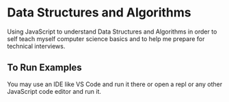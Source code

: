 # Data Structures and Algorithms

Using JavaScript to understand Data Structures and Algorithms in order to self
teach myself computer science basics and to help me prepare for technical
interviews.

## To Run Examples
You may use an IDE like VS Code and run it there or open a repl or any other
JavaScript code editor and run it.

